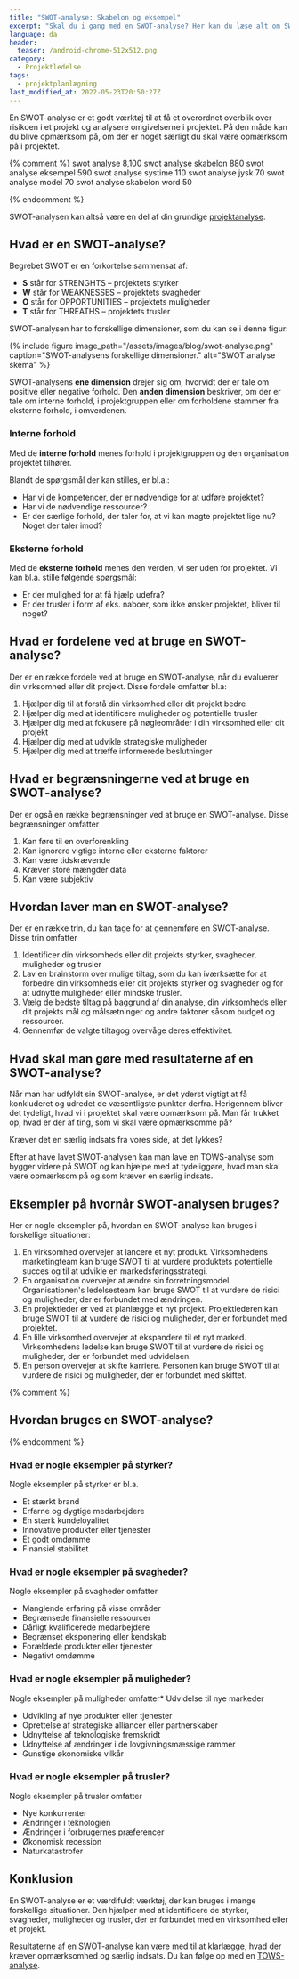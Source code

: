 ```yaml
---
title: "SWOT-analyse: Skabelon og eksempel"
excerpt: "Skal du i gang med en SWOT-analyse? Her kan du læse alt om SWOT-modellen og finde en skabelon og et eksempel på, hvordan man laver analysen."
language: da
header:
  teaser: /android-chrome-512x512.png
category:
  - Projektledelse
tags:
  - projektplanlægning
last_modified_at: 2022-05-23T20:50:27Z
---
```


En SWOT-analyse er et godt værktøj til at få et overordnet overblik over risikoen i et projekt og analysere omgivelserne i projektet. På den måde kan du blive opmærksom på, om der er noget særligt du skal være opmærksom på i projektet.

{% comment %}
swot analyse 8,100
swot analyse skabelon 880
swot analyse eksempel 590
swot analyse systime 110
swot analyse jysk 70
swot analyse model 70
swot analyse skabelon word 50

{% endcomment %}

SWOT-analysen kan altså være en del af din grundige [projektanalyse](/projektanalyse/).

## Hvad er en SWOT-analyse?
Begrebet SWOT er en forkortelse sammensat af:

- **S** står for STRENGHTS – projektets styrker
- **W** står for WEAKNESSES – projektets svagheder
- **O** står for OPPORTUNITIES – projektets muligheder
- **T** står for THREATHS – projektets trusler

SWOT-analysen har to forskellige dimensioner, som du kan se i denne figur:

{% include figure image_path="/assets/images/blog/swot-analyse.png" caption="SWOT-analysens forskellige dimensioner." alt="SWOT analyse skema" %}

SWOT-analysens **ene dimension** drejer sig om, hvorvidt der er tale om positive eller negative forhold. Den **anden dimension** beskriver, om der er tale om interne forhold, i projektgruppen eller om forholdene stammer fra eksterne forhold, i omverdenen.

### Interne forhold
Med de **interne forhold** menes forhold i projektgruppen og den organisation projektet tilhører.

Blandt de spørgsmål der kan stilles, er bl.a.:

- Har vi de kompetencer, der er nødvendige for at udføre projektet?
- Har vi de nødvendige ressourcer?
- Er der særlige forhold, der taler for, at vi kan magte projektet lige nu? Noget der taler imod?

### Eksterne forhold

Med de **eksterne forhold** menes den verden, vi ser uden for projektet. Vi kan bl.a. stille følgende spørgsmål:

- Er der mulighed for at få hjælp udefra?
- Er der trusler i form af eks. naboer, som ikke ønsker projektet, bliver til noget?

## Hvad er fordelene ved at bruge en SWOT-analyse?

Der er en række fordele ved at bruge en SWOT-analyse, når du evaluerer din virksomhed eller dit projekt. Disse fordele omfatter bl.a:

1. Hjælper dig til at forstå din virksomhed eller dit projekt bedre
2. Hjælper dig med at identificere muligheder og potentielle trusler
3. Hjælper dig med at fokusere på nøgleområder i din virksomhed eller dit projekt
4. Hjælper dig med at udvikle strategiske muligheder
5. Hjælper dig med at træffe informerede beslutninger

## Hvad er begrænsningerne ved at bruge en SWOT-analyse?

Der er også en række begrænsninger ved at bruge en SWOT-analyse. Disse begrænsninger omfatter

1. Kan føre til en overforenkling
2. Kan ignorere vigtige interne eller eksterne faktorer
3. Kan være tidskrævende
4. Kræver store mængder data
5. Kan være subjektiv

## Hvordan laver man en SWOT-analyse?

Der er en række trin, du kan tage for at gennemføre en SWOT-analyse. Disse trin omfatter

1. Identificer din virksomheds eller dit projekts styrker, svagheder, muligheder og trusler
2. Lav en brainstorm over mulige tiltag, som du kan iværksætte for at forbedre din virksomheds eller dit projekts styrker og svagheder og for at udnytte muligheder eller mindske trusler.
3. Vælg de bedste tiltag på baggrund af din analyse, din virksomheds eller dit projekts mål og målsætninger og andre faktorer såsom budget og ressourcer.
4. Gennemfør de valgte tiltagog overvåge deres effektivitet.

## Hvad skal man gøre med resultaterne af en SWOT-analyse?

Når man har udfyldt sin SWOT-analyse, er det yderst vigtigt at få konkluderet og udredet de væsentligste punkter derfra. Herigennem bliver det tydeligt, hvad vi i projektet skal være opmærksom på. Man får trukket op, hvad er der af ting, som vi skal være opmærksomme på?

Kræver det en særlig indsats fra vores side, at det lykkes?

Efter at have lavet SWOT-analysen kan man lave en TOWS-analyse som bygger videre på SWOT og kan hjælpe med at tydeliggøre, hvad man skal være opmærksom på og som kræver en særlig indsats.

## Eksempler på hvornår SWOT-analysen bruges?

Her er nogle eksempler på, hvordan en SWOT-analyse kan bruges i forskellige situationer:

1. En virksomhed overvejer at lancere et nyt produkt. Virksomhedens marketingteam kan bruge SWOT til at vurdere produktets potentielle succes og til at udvikle en markedsføringsstrategi.
2. En organisation overvejer at ændre sin forretningsmodel. Organisationen's ledelsesteam kan bruge SWOT til at vurdere de risici og muligheder, der er forbundet med ændringen.
3. En projektleder er ved at planlægge et nyt projekt. Projektlederen kan bruge SWOT til at vurdere de risici og muligheder, der er forbundet med projektet.
4. En lille virksomhed overvejer at ekspandere til et nyt marked. Virksomhedens ledelse kan bruge SWOT til at vurdere de risici og muligheder, der er forbundet med udvidelsen.
5. En person overvejer at skifte karriere. Personen kan bruge SWOT til at vurdere de risici og muligheder, der er forbundet med skiftet.

{% comment %}

## Hvordan bruges en SWOT-analyse?

{% endcomment %}

### Hvad er nogle eksempler på styrker?

Nogle eksempler på styrker er bl.a.

* Et stærkt brand
* Erfarne og dygtige medarbejdere
* En stærk kundeloyalitet
* Innovative produkter eller tjenester
* Et godt omdømme
* Finansiel stabilitet

### Hvad er nogle eksempler på svagheder?

Nogle eksempler på svagheder omfatter

* Manglende erfaring på visse områder
* Begrænsede finansielle ressourcer
* Dårligt kvalificerede medarbejdere
* Begrænset eksponering eller kendskab
* Forældede produkter eller tjenester
* Negativt omdømme

### Hvad er nogle eksempler på muligheder?

Nogle eksempler på muligheder omfatter* Udvidelse til nye markeder

* Udvikling af nye produkter eller tjenester
* Oprettelse af strategiske alliancer eller partnerskaber
* Udnyttelse af teknologiske fremskridt
* Udnyttelse af ændringer i de lovgivningsmæssige rammer
* Gunstige økonomiske vilkår

### Hvad er nogle eksempler på trusler?

Nogle eksempler på trusler omfatter

* Nye konkurrenter
* Ændringer i teknologien
* Ændringer i forbrugernes præferencer
* Økonomisk recession
* Naturkatastrofer

## Konklusion

En SWOT-analyse er et værdifuldt værktøj, der kan bruges i mange forskellige situationer. Den hjælper med at identificere de styrker, svagheder, muligheder og trusler, der er forbundet med en virksomhed eller et projekt.

Resultaterne af en SWOT-analyse kan være med til at klarlægge, hvad der kræver opmærksomhed og særlig indsats. Du kan følge op med en [TOWS-analyse](/tows-analyse/).
